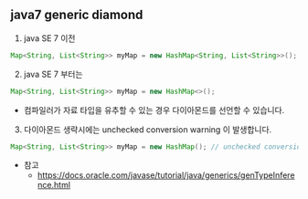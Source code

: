 ## java7 generic diamond

1. java SE 7 이전
```java
Map<String, List<String>> myMap = new HashMap<String, List<String>>();
```

2. java SE 7 부터는
```java
Map<String, List<String>> myMap = new HashMap<>();
```
* 컴파일러가 자료 타입을 유추할 수 있는 경우 다이아몬드를 선언할 수 있습니다.

3. 다이아몬드 생략시에는 unchecked conversion warning 이 발생합니다.
```java
Map<String, List<String>> myMap = new HashMap(); // unchecked conversion warning
```

* 참고
  * https://docs.oracle.com/javase/tutorial/java/generics/genTypeInference.html
